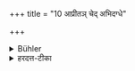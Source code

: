 +++
title = "10 आप्रीतञ् चेद् अभिदग्धे"

+++

<details><summary>Bühler</summary>

10. (If he can get) a used vessel (only, he shall eat from it), after having heated it thoroughly.
</details>

<details><summary>हरदत्त-टीका</summary>

## सूत्रम्
आप्रीतं चेदभिदग्धे ॥ १० ॥  
## टिप्पनी
आप्रीतमेव चेल्लभ्यते, तदाऽग्निनाऽभितो दग्ध्वा तत्र भोक्तव्यम् ॥
</details>
